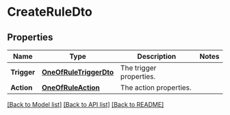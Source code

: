 # CreateRuleDto

## Properties

Name | Type | Description | Notes
------------ | ------------- | ------------- | -------------
**Trigger** | [**OneOfRuleTriggerDto**](oneOf&lt;RuleTriggerDto&gt;.md) | The trigger properties. | 
**Action** | [**OneOfRuleAction**](oneOf&lt;RuleAction&gt;.md) | The action properties. | 

[[Back to Model list]](../README.md#documentation-for-models) [[Back to API list]](../README.md#documentation-for-api-endpoints) [[Back to README]](../README.md)


